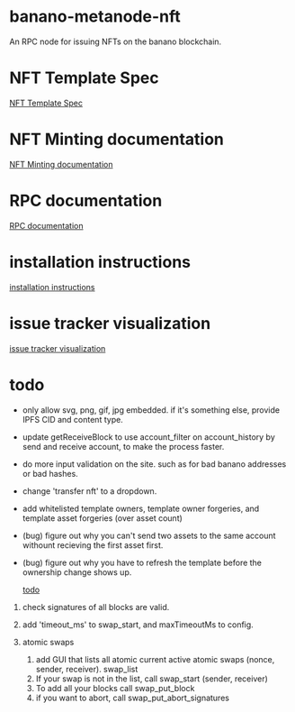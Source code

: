 # banano-metanode-nft

An RPC node for issuing NFTs on the banano blockchain.

# NFT Template Spec

  [NFT Template Spec](https://github.com/Airtune/73-meta-tokens/blob/main/meta_ledger_protocol/mint_blocks.md)

# NFT Minting documentation

  [NFT Minting documentation](docs/creating-nfts.md)

# RPC documentation

  [RPC documentation](docs/documentation.md)

# installation instructions

  [installation instructions](docs/installation.md)

# issue tracker visualization

  [issue tracker visualization](https://9-volt.github.io/bug-life/?repo=BananoCoin/banano-metanode-nft)

# todo

-   only allow svg, png, gif, jpg embedded.
    if it's something else, provide IPFS CID and content type.

-   update getReceiveBlock to use account_filter on account_history by send and receive account, to make the process faster.

-   do more input validation on the site. such as for bad banano addresses or bad hashes.
-   change 'transfer nft' to a dropdown.
-   add whitelisted template owners, template owner forgeries, and template asset forgeries (over asset count)
-   (bug) figure out why you can't send two assets to the same account withount recieving the first asset first.
-   (bug) figure out why you have to refresh the template before the ownership change shows up.

    [todo](https://github.com/BananoCoin/banano-metanode-nft/issues)

1.  check signatures of all blocks are valid.

2.  add 'timeout_ms' to swap_start, and maxTimeoutMs to config.

3.  atomic swaps

    1.  add GUI that lists all atomic current active atomic swaps (nonce, sender, receiver).
            swap_list  
    2.  If your swap is not in the list, call
            swap_start (sender, receiver)
    3.  To add all your blocks call
            swap_put_block
    4.  if you want to abort, call
            swap_put_abort_signatures
